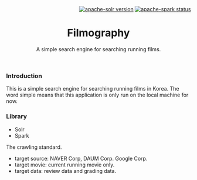 <div style="text-align: right">
 <a href="https://lucene.apache.org/solr/guide/7_6/"><img src="https://img.shields.io/badge/apache--solr-v7.6.0-blue.svg" alt="apache-solr version"></a>
 <a href="https://spark.apache.org/releases/spark-release-2-1-0.html"><img src="https://img.shields.io/badge/apache--spark-v2.1.0-blue.svg" alt="apache-spark status"></a>
</div>

<p align="center">
    <h1 align="center">Filmography</h1>
    <p align="center">A simple search engine for searching running films.</p>
</p>
<br>

### Introduction
This is a simple search engine for searching running films in Korea. The word simple means that this application is only run on the local machine for now. 

### Library
- Solr
- Spark

The crawling standard.
  - target source: NAVER Corp, DAUM Corp. Google Corp.
  - target movie: current running movie only.
  - target data: review data and grading data.
